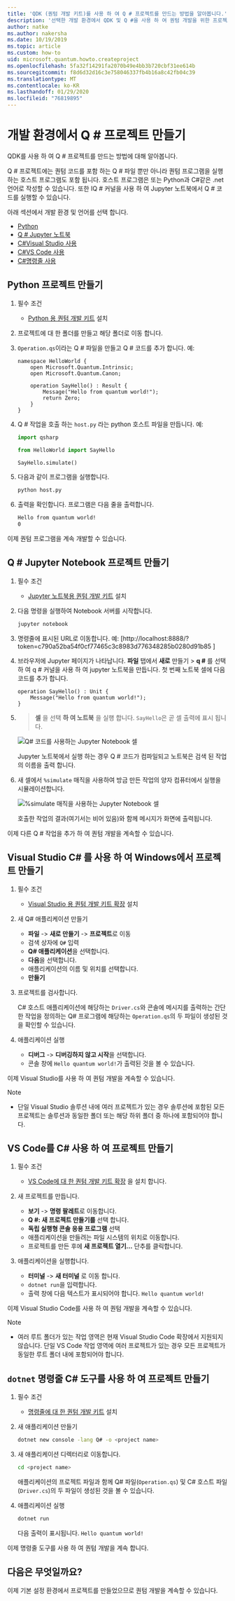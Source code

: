 ```yaml
---
title: 'QDK (퀀텀 개발 키트)를 사용 하 여 Q # 프로젝트를 만드는 방법을 알아봅니다.'
description: '선택한 개발 환경에서 QDK 및 Q #을 사용 하 여 퀀텀 개발을 위한 프로젝트를 초기화 합니다.'
author: natke
ms.author: nakersha
ms.date: 10/19/2019
ms.topic: article
ms.custom: how-to
uid: microsoft.quantum.howto.createproject
ms.openlocfilehash: 5fa32f14291fa2070b49e4bb3b720cbf31ee614b
ms.sourcegitcommit: f8d6d32d16c3e758046337fb4b16a8c42fb04c39
ms.translationtype: MT
ms.contentlocale: ko-KR
ms.lasthandoff: 01/29/2020
ms.locfileid: "76819895"
---
```

# <a name="create-a-q-project-in-your-development-environment"></a>개발 환경에서 Q # 프로젝트 만들기

QDK를 사용 하 여 Q # 프로젝트를 만드는 방법에 대해 알아봅니다.

Q # 프로젝트에는 퀀텀 코드를 포함 하는 Q # 파일 뿐만 아니라 퀀텀 프로그램을 실행 하는 호스트 프로그램도 포함 됩니다. 호스트 프로그램은 또는 Python과 C#같은 .net 언어로 작성할 수 있습니다. 또한 IQ # 커널을 사용 하 여 Jupyter 노트북에서 Q # 코드를 실행할 수 있습니다.

아래 섹션에서 개발 환경 및 언어를 선택 합니다.

* [Python](#create-a-python-project)
* [Q # Jupyter 노트북](#create-a-q-jupyter-notebook-project)
* [C#Visual Studio 사용](#create-a-c-project-on-windows-using-visual-studio)
* [C#VS Code 사용](#create-a-c-project-using-vs-code)
* [C#명령줄 사용](#create-a-c-project-using-the-dotnet-command-line-tool)

## <a name="create-a-python-project"></a>Python 프로젝트 만들기

1. 필수 조건

     * [Python 용 퀀텀 개발 키트](xref:microsoft.quantum.install.python) 설치

1. 프로젝트에 대 한 폴더를 만들고 해당 폴더로 이동 합니다.

1. `Operation.qs`이라는 Q # 파일을 만들고 Q # 코드를 추가 합니다. 예:

    ```qsharp
    namespace HelloWorld {
        open Microsoft.Quantum.Intrinsic;
        open Microsoft.Quantum.Canon;

        operation SayHello() : Result {
            Message("Hello from quantum world!");
            return Zero;
        }
    }
    ```

1. Q # 작업을 호출 하는 `host.py` 라는 python 호스트 파일을 만듭니다. 예:

    ```python
    import qsharp

    from HelloWorld import SayHello

    SayHello.simulate()
    ```

1. 다음과 같이 프로그램을 실행합니다.

    ```bash
    python host.py
    ```

1. 출력을 확인합니다. 프로그램은 다음 줄을 출력합니다.

    ```bash
    Hello from quantum world!
    0
    ```

이제 퀀텀 프로그램을 계속 개발할 수 있습니다.

## <a name="create-a-q-jupyter-notebook-project"></a>Q # Jupyter Notebook 프로젝트 만들기

1. 필수 조건

    * [Jupyter 노트북용 퀀텀 개발 키트](xref:microsoft.quantum.install.jupyter) 설치

1. 다음 명령을 실행하여 Notebook 서버를 시작합니다.

    ```bash
    jupyter notebook
    ```

1. 명령줄에 표시된 URL로 이동합니다. 예: [http://localhost:8888/?token=c790a52ba54f0cf77465c3c8983d776348285b0280d91b85 ]

1. 브라우저에 Jupyter 페이지가 나타납니다. **파일** 탭에서 **새로** 만들기 > **q #** 를 선택 하 여 q # 커널을 사용 하 여 jupyter 노트북을 만듭니다. 첫 번째 노트북 셀에 다음 코드를 추가 합니다.

    ```qsharp
    operation SayHello() : Unit {
        Message("Hello from quantum world!");
    }
    ```

1.  > **셀** 을 선택 **하 여 노트북** 을 실행 합니다. `SayHello`은 곧 셀 출력에 표시 됩니다.

    ![Q# 코드를 사용하는 Jupyter Notebook 셀](~/media/install-guide-jupyter.png)

    Jupyter 노트북에서 실행 하는 경우 Q # 코드가 컴파일되고 노트북은 검색 된 작업의 이름을 출력 합니다.

1. 새 셀에서 `%simulate` 매직을 사용하여 방금 만든 작업의 양자 컴퓨터에서 실행을 시뮬레이션합니다.

    ![%simulate 매직을 사용하는 Jupyter Notebook 셀](~/media/install-guide-jupyter-simulate.png)

    호출한 작업의 결과(여기서는 비어 있음)와 함께 메시지가 화면에 출력됩니다.

이제 다른 Q # 작업을 추가 하 여 퀀텀 개발을 계속할 수 있습니다.

## <a name="create-a-c-project-on-windows-using-visual-studio"></a>Visual Studio C# 를 사용 하 여 Windows에서 프로젝트 만들기

1. 필수 조건

    * [Visual Studio 용 퀀텀 개발 키트 확장](xref:microsoft.quantum.install.cs) 설치

1. 새 Q# 애플리케이션 만들기

    * **파일** -> **새로 만들기** -> **프로젝트**로 이동
    * 검색 상자에 `Q#` 입력
    * **Q# 애플리케이션**을 선택합니다.
    * **다음**을 선택합니다.
    * 애플리케이션의 이름 및 위치를 선택합니다.
    * **만들기**

1. 프로젝트를 검사합니다.

    C# 호스트 애플리케이션에 해당하는 `Driver.cs`와 콘솔에 메시지를 출력하는 간단한 작업을 정의하는 Q# 프로그램에 해당하는 `Operation.qs`의 두 파일이 생성된 것을 확인할 수 있습니다.

1. 애플리케이션 실행

    * **디버그** -> **디버깅하지 않고 시작**을 선택합니다.
    * 콘솔 창에 `Hello quantum world!`가 출력된 것을 볼 수 있습니다.

이제 Visual Studio를 사용 하 여 퀀텀 개발을 계속할 수 있습니다.

> [!NOTE]
> * 단일 Visual Studio 솔루션 내에 여러 프로젝트가 있는 경우 솔루션에 포함된 모든 프로젝트는 솔루션과 동일한 폴더 또는 해당 하위 폴더 중 하나에 포함되어야 합니다.  

## <a name="create-a-c-project-using-vs-code"></a>VS Code를 C# 사용 하 여 프로젝트 만들기

1. 필수 조건

    * [VS Code에 대 한 퀀텀 개발 키트 확장](xref:microsoft.quantum.install.cs) 을 설치 합니다.

1. 새 프로젝트를 만듭니다.

    * **보기** -> **명령 팔레트**로 이동합니다.
    * **Q #: 새 프로젝트 만들기를** 선택 합니다.
    * **독립 실행형 콘솔 응용 프로그램** 선택
    * 애플리케이션을 만들려는 파일 시스템의 위치로 이동합니다.
    * 프로젝트를 만든 후에 **새 프로젝트 열기...** 단추를 클릭합니다.

1. 애플리케이션을 실행합니다.

    * **터미널** -> **새 터미널** 로 이동 합니다.
    * `dotnet run`을 입력합니다.
    * 출력 창에 다음 텍스트가 표시되어야 합니다. `Hello quantum world!`

이제 Visual Studio Code를 사용 하 여 퀀텀 개발을 계속할 수 있습니다.

> [!NOTE]
> * 여러 루트 폴더가 있는 작업 영역은 현재 Visual Studio Code 확장에서 지원되지 않습니다. 단일 VS Code 작업 영역에 여러 프로젝트가 있는 경우 모든 프로젝트가 동일한 루트 폴더 내에 포함되어야 합니다.

## <a name="create-a-c-project-using-the-dotnet-command-line-tool"></a>`dotnet` 명령줄 C# 도구를 사용 하 여 프로젝트 만들기

1. 필수 조건

    * [명령줄에 대 한 퀀텀 개발 키트](xref:microsoft.quantum.install.cs) 설치

1. 새 애플리케이션 만들기

    ```bash
    dotnet new console -lang Q# -o <project name>
    ```

1. 새 애플리케이션 디렉터리로 이동합니다.

    ```bash
    cd <project name>
    ```

    애플리케이션의 프로젝트 파일과 함께 Q# 파일(`Operation.qs`) 및 C# 호스트 파일(`Driver.cs`)의 두 파일이 생성된 것을 볼 수 있습니다.

1. 애플리케이션 실행

    ```bash
    dotnet run
    ```

    다음 출력이 표시됩니다. `Hello quantum world!`

이제 명령줄 도구를 사용 하 여 퀀텀 개발을 계속 합니다.

## <a name="whats-next"></a>다음은 무엇일까요?

이제 기본 설정 환경에서 프로젝트를 만들었으므로 퀀텀 개발을 계속할 수 있습니다.
